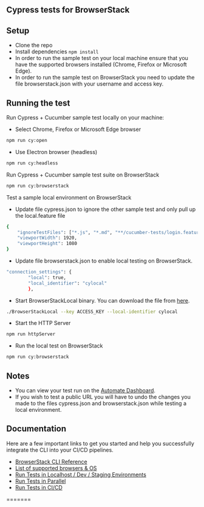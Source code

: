 ## Cypress tests for BrowserStack

## Setup
* Clone the repo
* Install dependencies `npm install`
* In order to run the sample test on your local machine ensure that you have the supported browsers installed (Chrome, Firefox or Microsoft Edge).
* In order to run the sample test on BrowserStack you need to update the file browserstack.json with your username and access key.

## Running the test
Run Cypress + Cucumber sample test locally on your machine:

* Select Chrome, Firefox or Microsoft Edge browser
```bash
npm run cy:open
```
* Use Electron browser (headless)
```bash
npm run cy:headless
```

Run Cypress + Cucumber sample test suite on BrowserStack 
```bash
npm run cy:browserstack
```

Test a sample local environment on BrowserStack

* Update file cypress.json to ignore the other sample test and only pull up the local.feature file
```bash
{
    "ignoreTestFiles": ["*.js", "*.md", "**/cucumber-tests/login.feature"],
    "viewportWidth": 1920,
    "viewportHeight": 1080
}
```
* Update file browserstack.json to enable local testing on BrowserStack. 
```bash
"connection_settings": {
        "local": true,
        "local_identifier": "cylocal"
        },
```
* Start BrowserStackLocal binary. You can download the file from [here](https://www.browserstack.com/local-testing/automate#command-line).
```bash
./BrowserStackLocal --key ACCESS_KEY --local-identifier cylocal
```
* Start the HTTP Server
```bash
npm run httpServer
```
* Run the local test on BrowserStack
```bash
npm run cy:browserstack
```
## Notes
* You can view your test run on the [Automate Dashboard](https://automate.browserstack.com/dashboard/v2/).
* If you wish to test a public URL you will have to undo the changes you made to the files cypress.json and browserstack.json while testing a local environment.

## Documentation

Here are a few important links to get you started and help you  successfully integrate the CLI into your CI/CD pipelines.

-   [BrowserStack CLI Reference](https://www.browserstack.com/docs/automate/cypress)
-   [List of supported browsers & OS](https://browserstack.com/list-of-browsers-and-platforms?product=cypress_testing)
-   [Run Tests in Localhost / Dev / Staging Environments](https://www.browserstack.com/docs/automate/cypress/local-testing)
-   [Run Tests in Parallel](https://www.browserstack.com/docs/automate/cypress/run-tests-in-parallel)
-   [Run Tests in CI/CD](https://www.browserstack.com/docs/automate/cypress/ci-cd-overview)

=======
